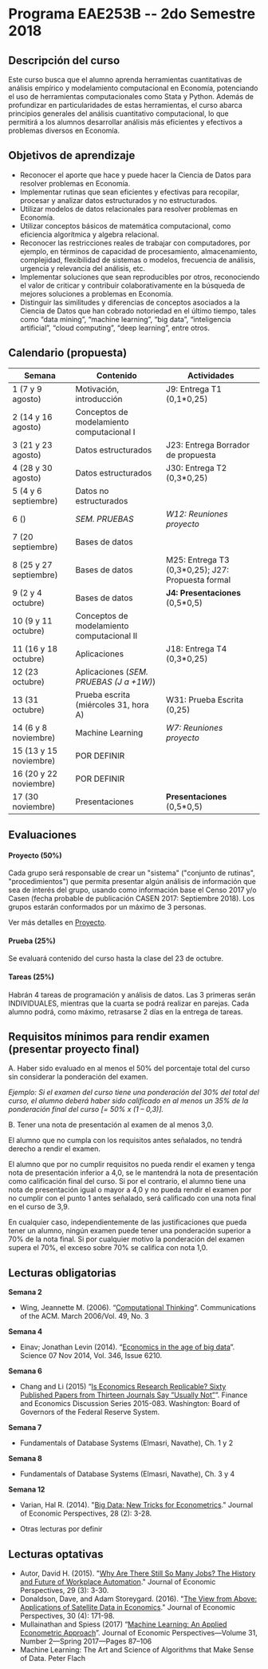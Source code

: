 # Programa EAE253B -- 2do Semestre 2018

## Descripción del curso

Este curso busca que el alumno aprenda herramientas cuantitativas de análisis empírico y modelamiento computacional en Economía, potenciando el uso de herramientas computacionales como Stata y Python. Además de profundizar en particularidades de estas herramientas, el curso abarca principios generales del análisis cuantitativo computacional, lo que permitirá a los alumnos desarrollar análisis más eficientes y efectivos a problemas diversos en Economía.

## Objetivos de aprendizaje

-   Reconocer el aporte que hace y puede hacer la Ciencia de Datos para resolver problemas en Economía.
-   Implementar rutinas que sean eficientes y efectivas para recopilar, procesar y analizar datos estructurados y no estructurados.
-   Utilizar modelos de datos relacionales para resolver problemas en Economía.
-   Utilizar conceptos básicos de matemática computacional, como eficiencia algorítmica y algebra relacional.
-   Reconocer las restricciones reales de trabajar con computadores, por ejemplo, en términos de capacidad de procesamiento, almacenamiento, complejidad, flexibilidad de sistemas o modelos, frecuencia de análisis, urgencia y relevancia del análisis, etc.
-   Implementar soluciones que sean reproducibles por otros, reconociendo el valor de criticar y contribuir colaborativamente en la búsqueda de mejores soluciones a problemas en Economía.
-   Distinguir las similitudes y diferencias de conceptos asociados a la Ciencia de Datos que han cobrado notoriedad en el último tiempo, tales como “data mining”, “machine learning”, “big data”, “inteligencia artificial”, “cloud computing”, “deep learning”, entre otros.

## Calendario (propuesta)

| Semana                    | Contenido                                     | Actividades |
| -------------             | -------------                                 | ------------- |
| 1 (7 y 9 agosto)          | Motivación, introducción                      | J9: Entrega T1 (0,1*0,25) |
| 2 (14 y 16 agosto)        | Conceptos de modelamiento computacional I     | |
| 3 (21 y 23 agosto)        | Datos estructurados                           | J23: Entrega Borrador de propuesta |
| 4 (28 y 30 agosto)        | Datos estructurados                           | J30: Entrega T2 (0,3*0,25) |
| 5 (4 y 6 septiembre)      | Datos no estructurados                        | |
| 6 ()                      | *SEM. PRUEBAS*                                | *W12: Reuniones proyecto* |
| 7 (20 septiembre)         | Bases de datos                                | |
| 8 (25 y 27 septiembre)    | Bases de datos                                | M25: Entrega T3 (0,3*0,25); J27: Propuesta formal |
| 9 (2 y 4 octubre)         | Bases de datos                                | **J4: Presentaciones** (0,5*0,5) |
| 10 (9 y 11 octubre)       | Conceptos de modelamiento computacional II    | |
| 11 (16 y 18 octubre)      | Aplicaciones                                  | J18: Entrega T4 (0,3*0,25) |
| 12 (23 octubre)           | Aplicaciones  (*SEM. PRUEBAS (J a +1W)*)      | |
| 13 (31 octubre)           | Prueba escrita (miércoles 31, hora A)         | W31: Prueba Escrita (0,25) |
| 14 (6 y 8 noviembre)      | Machine Learning                              | *W7: Reuniones proyecto* |
| 15 (13 y 15 noviembre)    | POR DEFINIR                                   | |
| 16 (20 y 22 noviembre)    | POR DEFINIR                                   | |
| 17 (30 noviembre)         | Presentaciones                                | **Presentaciones** (0,5*0,5) |

## Evaluaciones

#### Proyecto (50%)
Cada grupo será responsable de crear un "sistema" ("conjunto de rutinas", "procedimientos") que permita presentar algún análisis de información que sea de interés del grupo, usando como información base el Censo 2017 y/o Casen (fecha probable de publicación CASEN 2017: Septiembre 2018). Los grupos estarán conformados por un máximo de 3 personas. 

Ver más detalles en [Proyecto](https://github.com/calvarad/eae253b/tree/master/Documentos/PROYECTO.md).

#### Prueba (25%)
Se evaluará contenido del curso hasta la clase del 23 de octubre.

#### Tareas (25%)
Habrán 4 tareas de programación y análisis de datos. Las 3 primeras serán INDIVIDUALES, mientras que la cuarta se podrá realizar en parejas. Cada alumno podrá, como máximo, retrasarse 2 días en la entrega de tareas.

## Requisitos mínimos para rendir examen (presentar proyecto final)

A. Haber sido evaluado en al menos el 50% del porcentaje total del curso sin considerar la ponderación del examen.

*Ejemplo: Si el examen del curso tiene una ponderación del 30% del total del curso, el alumno deberá haber sido calificado en al menos un 35% de la ponderación final del curso [= 50% x (1 – 0,3)].*

B. Tener una nota de presentación al examen de al menos 3,0.

El alumno que no cumpla con los requisitos antes señalados, no tendrá derecho a rendir el examen.

El alumno que por no cumplir requisitos no pueda rendir el examen y tenga nota de presentación inferior a 4,0, se le mantendrá la nota de presentación como calificación final del curso. Si por el contrario, el alumno tiene una nota de presentación igual o mayor a 4,0 y no pueda rendir el examen por no cumplir con el punto 1 antes señalado, será calificado con una nota final en el curso de 3,9.

En cualquier caso, independientemente de las justificaciones que pueda tener un alumno, ningún examen puede tener una ponderación superior a 70% de la nota final. Si por cualquier motivo la ponderación del examen supera el 70%, el exceso sobre 70% se califica con nota 1,0.
 
## Lecturas obligatorias
**Semana 2**
- Wing, Jeannette M. (2006). “[Computational Thinking](http://www.cs.cmu.edu/~./15110-s13/Wing06-ct.pdf)”. Communications of the ACM. March 2006/Vol. 49, No. 3

**Semana 4**
- Einav; Jonathan Levin (2014). “[Economics in the age of big data](http://science.sciencemag.org/content/346/6210/1243089.full)”. Science  07 Nov 2014, Vol. 346, Issue 6210.

**Semana 6**
- Chang and Li (2015) “[Is Economics Research Replicable? Sixty Published Papers from Thirteen Journals Say ”Usually Not”](https://www.federalreserve.gov/econresdata/feds/2015/files/2015083pap.pdf)”. Finance and Economics Discussion Series 2015-083. Washington: Board of Governors of the Federal Reserve System.

**Semana 7**
- Fundamentals of Database Systems (Elmasri, Navathe), Ch. 1 y 2

**Semana 8**
- Fundamentals of Database Systems (Elmasri, Navathe), Ch. 3 y 4

**Semana 12**
- Varian, Hal R. (2014). "[Big Data: New Tricks for Econometrics](http://people.ischool.berkeley.edu/~hal/Papers/2013/ml.pdf)." Journal of Economic Perspectives, 28 (2): 3-28.

* Otras lecturas por definir

## Lecturas optativas
- Autor, David H. (2015). "[Why Are There Still So Many Jobs? The History and Future of Workplace Automation](https://economics.mit.edu/files/11563)." Journal of Economic Perspectives, 29 (3): 3-30.
- Donaldson, Dave, and Adam Storeygard. (2016). "[The View from Above: Applications of Satellite Data in Economics](http://dave-donaldson.com/wp-content/uploads/2016/10/Donaldson_Storeygard_JEP.pdf)." Journal of Economic Perspectives, 30 (4): 171-98.
- Mullainathan and Spiess (2017) “[Machine Learning: An Applied Econometric Approach](https://pubs.aeaweb.org/doi/pdfplus/10.1257/jep.31.2.87)”. Journal of Economic Perspectives—Volume 31, Number 2—Spring 2017—Pages 87–106
- Machine Learning: The Art and Science of Algorithms that Make Sense of Data. Peter Flach
